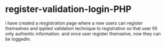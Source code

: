 # register-validation-login-PHP
i have created a resgistration page where a new users can register themselves and ipplied  validation technique to registration so that user fill only authentic information.
and once user register themselve, now they can be loggedin.
